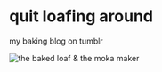 # quit loafing around

my baking blog on tumblr

![the baked loaf & the moka maker][image-main]



[image-main]: https://64.media.tumblr.com/2335f1a357889962e4669a2228e2fc28/b7e73a3fd04889f0-4c/s540x810/fb634875ea43f66a4c1455ca457254c28a7fa678.jpg
